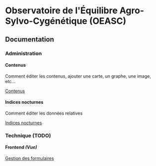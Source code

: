 # Observatoire de l'Équilibre Agro-Sylvo-Cygénétique (OEASC)

## Documentation


### Administration
#### Contenus

Comment éditer les contenus, ajouter une carte, un graphe, une image,  etc...

[Contenus](docs/content.md)


#### Indices nocturnes

Comment éditer les données relatives 

[Indices nocturnes](docs/in.md)



### Technique (TODO)
#### Frontend *(Vue)*

[Gestion des formulaires](docs/formulaires/formulaires.md)
